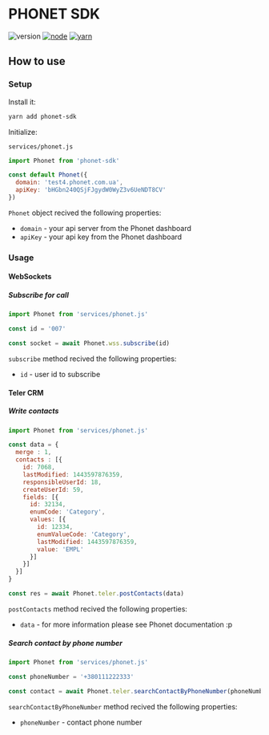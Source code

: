 # PHONET SDK

![version](https://img.shields.io/badge/version-v1.0.0-red.svg)
[![node](https://img.shields.io/badge/node-v11.6.0-green.svg)](https://nodejs.org/en/)
[![yarn](https://img.shields.io/badge/yarn-1.15.2-blue.svg)](https://yarnpkg.com/lang/en/)

## How to use

### Setup

Install it:

```bash
yarn add phonet-sdk
```

Initialize:

`services/phonet.js`
```js
import Phonet from 'phonet-sdk'

const default Phonet({
  domain: 'test4.phonet.com.ua',              
  apiKey: 'bHGbn240QSjFJgydW0WyZ3v6UeNDT8CV'
})
```

`Phonet` object recived the following properties:

- `domain` - your api server from the Phonet dashboard
- `apiKey` - your api key from the Phonet dashboard

### Usage

#### WebSockets

##### Subscribe for call

```js
import Phonet from 'services/phonet.js'

const id = '007'

const socket = await Phonet.wss.subscribe(id)
```

`subscribe` method recived the following properties:

- `id` - user id to subscribe

#### Teler CRM

##### Write contacts

```js
import Phonet from 'services/phonet.js'

const data = {
  merge : 1, 
  contacts : [{
    id: 7068,
    lastModified: 1443597876359,
    responsibleUserId: 18,
    createUserId: 59,
    fields: [{
      id: 32134,
      enumCode: 'Category',
      values: [{
        id: 12334,
        enumValueCode: 'Category',
        lastModified: 1443597876359,
        value: 'EMPL'
      }]
    }]
  }]
}

const res = await Phonet.teler.postContacts(data)
```

`postContacts` method recived the following properties:

- `data` - for more information please see Phonet documentation :p

##### Search contact by phone number

```js
import Phonet from 'services/phonet.js'

const phoneNumber = '+380111222333'

const contact = await Phonet.teler.searchContactByPhoneNumber(phoneNumber)
```

`searchContactByPhoneNumber` method recived the following properties:

- `phoneNumber` - contact phone number